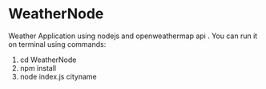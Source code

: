 # WeatherNode
Weather Application using nodejs and openweathermap api .
You can run it on terminal using commands:
1. cd WeatherNode
2. npm install
3. node index.js cityname
